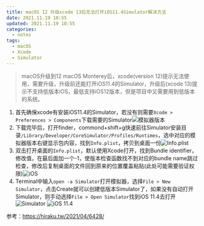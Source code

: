 ```yaml
---
title: macOS 12 升级xcode 13后无法打开iOS11.4Simulator解决方法
date: 2021.11.19 10:55
updated: 2021.11.19 10:55
categories: 
  - notes
tags:
  - macOS
  - Xcode
  - Simulator
---
```

>macOS升级到12 macOS Monterey后，xcode(version 12)提示无法使用，需要升级，升级前还能打开iOS11.4的Simulator，升级后(xcode 13)提示不支持低版本iOS，最低支持iOS12版本，但是项目中又需要用到低版本的系统。
<!-- more -->
1. 首先确保xcode有安装iOS11.4的Simulator，若没有则需要`Xcode > Preferences > Components`下载需要的Simulator![模拟器版本](https://cdn.jsdelivr.net/gh/BestJarvan/pic-imgs/imgs/202201171407668.png)
2. 下载完毕后，打开finder，commond+shift+g快速前往Simulator安装目录`/Library/Developer/CoreSimulator/Profiles/Runtimes`，选中对应的模拟器版本右键显示包内容，找到`Info.plist`，拷贝到桌面一份![Info.plist](https://cdn.jsdelivr.net/gh/BestJarvan/pic-imgs/imgs/202201171407086.png)
3. 双击打开桌面的`Info.plist`，默认使用Xcode打开，找到Bundle identifier，修改值，在最后面加一个-1，使版本检查函数找不到对应的bundle name跳过检查，修改后复制桌面的文件回到原来的位置覆盖粘贴(此处可能需要验证权限)![iOS](https://cdn.jsdelivr.net/gh/BestJarvan/pic-imgs/imgs/202201171407865.png)
4. Terminal中输入`open -a Simulator`打开模拟器，选择`File > New Simulator`，点击Create就可以创建低版本Simulator了，如果没有自动打开Simulator，则手动选择`File > Open Simulator`找到iOS 11.4去打开![Simulator](https://cdn.jsdelivr.net/gh/BestJarvan/pic-imgs/imgs/202201171407106.png)
![iOS 11.4](https://cdn.jsdelivr.net/gh/BestJarvan/pic-imgs/imgs/202201171408620.png)

参考：https://hiraku.tw/2021/04/6428/